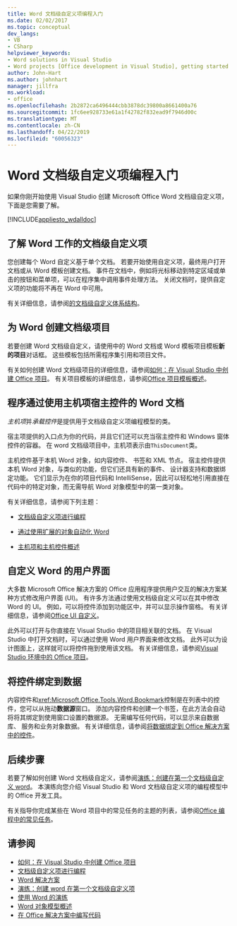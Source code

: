 ```yaml
---
title: Word 文档级自定义项编程入门
ms.date: 02/02/2017
ms.topic: conceptual
dev_langs:
- VB
- CSharp
helpviewer_keywords:
- Word solutions in Visual Studio
- Word projects [Office development in Visual Studio], getting started
author: John-Hart
ms.author: johnhart
manager: jillfra
ms.workload:
- office
ms.openlocfilehash: 2b2872ca6496444cbb3878dc39800a8661400a76
ms.sourcegitcommit: 1fc6ee928733e61a1f42782f832ead9f7946d00c
ms.translationtype: MT
ms.contentlocale: zh-CN
ms.lasthandoff: 04/22/2019
ms.locfileid: "60056323"
---
```

# <a name="get-started-programming-document-level-customizations-for-word"></a>Word 文档级自定义项编程入门
  如果你刚开始使用 Visual Studio 创建 Microsoft Office Word 文档级自定义项，下面是您需要了解。

 [!INCLUDE[appliesto_wdalldoc](../vsto/includes/appliesto-wdalldoc-md.md)]

## <a name="understand-how-document-level-customizations-for-word-work"></a>了解 Word 工作的文档级自定义项
 您创建每个 Word 自定义基于单个文档。 若要开始使用自定义项，最终用户打开文档或从 Word 模板创建文档。 事件在文档中，例如将光标移动到特定区域或单击的按钮和菜单项，可以在程序集中调用事件处理方法。 关闭文档时，提供自定义项的功能将不再在 Word 中可用。

 有关详细信息，请参阅[的文档级自定义体系结构](../vsto/architecture-of-document-level-customizations.md)。

## <a name="create-document-level-projects-for-word"></a>为 Word 创建文档级项目
 若要创建 Word 文档级自定义，请使用中的 Word 文档或 Word 模板项目模板**新的项目**对话框。 这些模板包括所需程序集引用和项目文件。

 有关如何创建 Word 文档级项目的详细信息，请参阅[如何：在 Visual Studio 中创建 Office 项目](../vsto/how-to-create-office-projects-in-visual-studio.md)。 有关项目模板的详细信息，请参阅[Office 项目模板概述](../vsto/office-project-templates-overview.md)。

## <a name="program-word-documents-by-using-host-items-host-controls"></a>程序通过使用主机项宿主控件的 Word 文档
 *主机项*并*承载控件*是提供用于文档级自定义项编程模型的类。

 宿主项提供的入口点为你的代码，并且它们还可以充当宿主控件和 Windows 窗体控件的容器。 在 word 文档级项目中，主机项表示由`ThisDocument`类。

 主机控件基于本机 Word 对象，如内容控件、 书签和 XML 节点。 宿主控件提供本机 Word 对象，与类似的功能，但它们还具有新的事件、 设计器支持和数据绑定功能。 它们显示为在你的项目代码和 IntelliSense，因此可以轻松地引用直接在代码中的特定对象，而无需导航 Word 对象模型中的第一类对象。

 有关详细信息，请参阅下列主题：

- [文档级自定义项进行编程](../vsto/programming-document-level-customizations.md)

- [通过使用扩展的对象自动化 Word](../vsto/automating-word-by-using-extended-objects.md)

- [主机项和主机控件概述](../vsto/host-items-and-host-controls-overview.md)

## <a name="customize-the-user-interface-of-word"></a>自定义 Word 的用户界面
 大多数 Microsoft Office 解决方案的 Office 应用程序提供用户交互的解决方案某种方式修改用户界面 (UI)。 有许多方法通过使用文档级自定义可以在其中修改 Word 的 UI。 例如，可以将控件添加到功能区中，并可以显示操作窗格。 有关详细信息，请参阅[Office UI 自定义](../vsto/office-ui-customization.md)。

 此外可以打开与你直接在 Visual Studio 中的项目相关联的文档。 在 Visual Studio 中打开文档时，可以通过使用 Word 用户界面来修改文档。 此外可以为设计图面上，这样就可以将控件拖到使用该文档。 有关详细信息，请参阅[Visual Studio 环境中的 Office 项目](../vsto/office-projects-in-the-visual-studio-environment.md)。

## <a name="bind-controls-to-data"></a>将控件绑定到数据
 内容控件和<xref:Microsoft.Office.Tools.Word.Bookmark>控制是在列表中的控件，您可以从拖动**数据源**窗口。 添加内容控件和创建一个书签，在此方法会自动将将其绑定到使用窗口设置的数据源。 无需编写任何代码，可以显示来自数据库、 服务和业务对象数据。 有关详细信息，请参阅[将数据绑定到 Office 解决方案中的控件](../vsto/binding-data-to-controls-in-office-solutions.md)。

## <a name="next-steps"></a>后续步骤
 若要了解如何创建 Word 文档级自定义，请参阅[演练：创建在第一个文档级自定义 word](../vsto/walkthrough-creating-your-first-document-level-customization-for-word.md)。 本演练向您介绍 Visual Studio 和 Word 文档级自定义项的编程模型中的 Office 开发工具。

 有关指导你完成某些在 Word 项目中的常见任务的主题的列表，请参阅[Office 编程中的常见任务](../vsto/common-tasks-in-office-programming.md)。

## <a name="see-also"></a>请参阅
- [如何：在 Visual Studio 中创建 Office 项目](../vsto/how-to-create-office-projects-in-visual-studio.md)
- [文档级自定义项进行编程](../vsto/programming-document-level-customizations.md)
- [Word 解决方案](../vsto/word-solutions.md)
- [演练：创建 word 在第一个文档级自定义项](../vsto/walkthrough-creating-your-first-document-level-customization-for-word.md)
- [使用 Word 的演练](../vsto/walkthroughs-using-word.md)
- [Word 对象模型概述](../vsto/word-object-model-overview.md)
- [在 Office 解决方案中编写代码](../vsto/writing-code-in-office-solutions.md)
